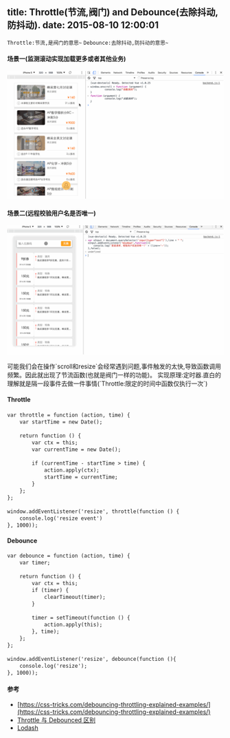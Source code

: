 title: Throttle(节流,阀门) and Debounce(去除抖动,防抖动).
date: 2015-08-10 12:00:01
---

`Throttle:节流,是阀门的意思~`
`Debounce:去除抖动,防抖动的意思~`

#### 场景一(监测滚动实现加载更多或者其他业务)
![](https://raw.githubusercontent.com/haner199401/haner199401.github.io/develop/images/js-no-throttle.gif)

#### 场景二(远程校验用户名是否唯一)
![](https://raw.githubusercontent.com/haner199401/haner199401.github.io/develop/images/js-no-debounce.gif)


<div class="tip">
    可能我们会在操作`scroll和resize`会经常遇到问题,事件触发的太快,导致函数调用频繁。因此就出现了节流函数(也就是阀门一样的功能)。
    实现原理:定时器.直白的理解就是隔一段事件去做一件事情(`Throttle:限定的时间中函数仅执行一次`)
</div>

<!-- more -->

#### Throttle
```JS
var throttle = function (action, time) {
    var startTime = new Date();

    return function () {
        var ctx = this;
        var currentTime = new Date();

        if (currentTime - startTime > time) {
            action.apply(ctx);
            startTime = currentTime;
        }
    };
};

window.addEventListener('resize', throttle(function () {
    console.log('resize event')
}, 1000));
```



#### Debounce
```JS
var debounce = function (action, time) {
    var timer;

    return function () {
        var ctx = this;
        if (timer) {
            clearTimeout(timer);
        }

        timer = setTimeout(function () {
            action.apply(this);
        }, time);
    };
};

window.addEventListener('resize', debounce(function (){
    console.log('resize');
}, 1000));
```


#### 参考
- [https://css-tricks.com/debouncing-throttling-explained-examples/](https://css-tricks.com/debouncing-throttling-explained-examples/)
- [Throttle 与 Debounced 区别](https://css-tricks.com/the-difference-between-throttling-and-debouncing/)
- [Lodash](https://github.com/lodash/lodash/blob/master/lodash.js#L9813)
